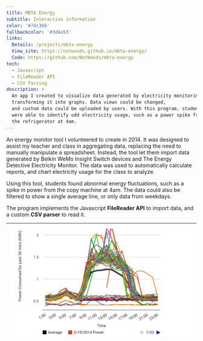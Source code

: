 ```yaml
---
title: MBTA Energy
subtitle: Interactive information
color: '#7dc36b'
fallbackcolor: '#3d4a53'
links:
  Details: /projects/mbta-energy
  View_site: https://notwoods.github.io/mbta-energy/
  Code: https://github.com/NotWoods/mbta-energy
tech:
  - Javascript
  - FileReader API
  - CSV Parsing
description: >
  An app I created to visualize data generated by electricity monitoring devices,
  transforming it into graphs. Data views could be changed,
  and custom data could be uploaded by users. With this program, students
  were able to identify odd electricity usage, such as a power spike from
  the refrigerator at 4am.
---
```

An energy monitor tool I volunteered to create in 2014.
It was designed to assist my teacher and class in aggregating data,
replacing the need to manually manipulate a spreadsheet.
Instead, the tool let them import data generated by Belkin WeMo Insight Switch
devices and The Energy Detective Electricity Monitor. The data was used
to automatically calculate reports, and chart electricity usage for the
class to analyze.

Using this tool, students found abnormal energy fluctuations, such as a spike
in power from the copy machine at 4am. The data could also be filtered to show
a single average line, or only data from weekdays.

The program implements the Javascript **FileReader API** to import data,
and a custom **CSV parser** to read it.

___

![An energy chart](/images/mbta-energy/chart.png)
